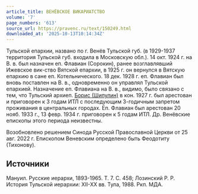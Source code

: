 ```yaml
---
article_title: ВЕНЁВСКОЕ ВИКАРИАТСТВО
volume: '7'
page_numbers: '613'
source_url: https://pravenc.ru/text/150249.html
downloaded_at: '2025-10-13T10:14:34Z'
---
```


Тульской епархии, названо по г. Венёв Тульской губ. (в 1929-1937 территория Тульской губ. входила в Московскую обл.). 14 окт. 1924 г. на В. в. был назначен еп. Флавиан (Сорокин), ранее возглавлявший Ижевское вик-ство Вятской епархии, в 1925 г. он вернулся в Вятскую епархию в сане еп. Котельнического. 18 дек. 1928 г. еп. Флавиан был вновь поставлен на В. в., одновременно он управлял Тульской епархией. Назначение еп. Флавиана на В. в., видимо, было связано с тем, что Тульский архиеп. [Борис (Шипулин)](<https://pravenc.ru/text/Борис (Шипулин).html>) в кон. 1927 г. был арестован и приговорен к 3 годам ИТЛ с последующим 3-годичным запретом проживания в центральных городах. Еп. Флавиан был арестован 20 нояб. 1933 г., 13 февр. 1934 г. приговорен к 5 годам ИТЛ. Др. Венёвские епископы этого периода неизвестны.

Возобновлено решением Синода Русской Православной Церкви от 25 авг. 2022 г. Епископом Веневским определено быть Феодотиту (Тихонову).

## Источники

Мануил. Русские иерархи, 1893-1965. Т. 7. С. 458; Лозинский Р. Р. История Тульской иерархии: XII-XX вв. Тула, 1988. Ркп. МДА.
